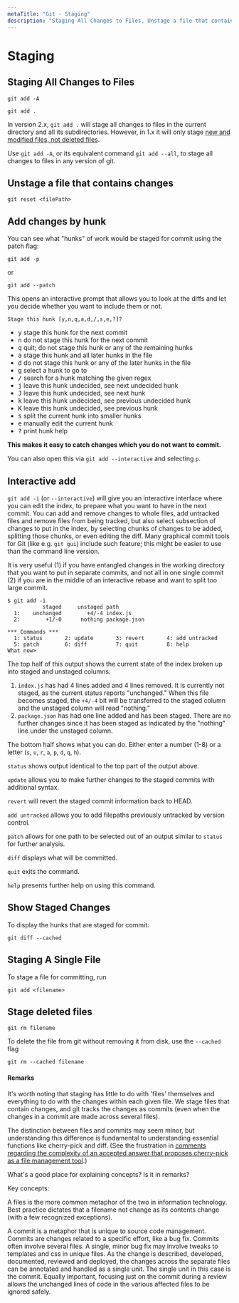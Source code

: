 ```yaml
---
metaTitle: "Git - Staging"
description: "Staging All Changes to Files, Unstage a file that contains changes, Add changes by hunk, Interactive add, Show Staged Changes, Staging A Single File, Stage deleted files"
---
```


# Staging



## Staging All Changes to Files


```git
git add -A

```

```git
git add .

```

In version 2.x, `git add .` will stage all changes to files in the current directory and all its subdirectories. However, in 1.x it will only stage [new and modified files, not deleted files](http://stackoverflow.com/a/26039014/3345375).

Use `git add -A`, or its equivalent command `git add --all`, to stage all changes to files in any version of git.



## Unstage a file that contains changes


```git
git reset <filePath>

```



## Add changes by hunk


You can see what "hunks" of work would be staged for commit using the patch flag:

```git
git add -p

```

or

```git
git add --patch

```

This opens an interactive prompt that allows you to look at the diffs and let you decide whether you want to include them or not.

```git
Stage this hunk [y,n,q,a,d,/,s,e,?]?

```


- <kbd>y</kbd> stage this hunk for the next commit
- <kbd>n</kbd> do not stage this hunk for the next commit
- <kbd>q</kbd> quit; do not stage this hunk or any of the remaining hunks
- <kbd>a</kbd> stage this hunk and all later hunks in the file
- <kbd>d</kbd> do not stage this hunk or any of the later hunks in the file
- <kbd>g</kbd> select a hunk to go to
- <kbd>/</kbd> search for a hunk matching the given regex
- <kbd>j</kbd> leave this hunk undecided, see next undecided hunk
- <kbd>J</kbd> leave this hunk undecided, see next hunk
- <kbd>k</kbd> leave this hunk undecided, see previous undecided hunk
- <kbd>K</kbd> leave this hunk undecided, see previous hunk
- <kbd>s</kbd> split the current hunk into smaller hunks
- <kbd>e</kbd> manually edit the current hunk
- <kbd>?</kbd> print hunk help

**This makes it easy to catch changes which you do not want to commit.**

You can also open this via `git add --interactive` and selecting `p`.



## Interactive add


`git add -i` (or `--interactive`) will give you an interactive interface where you can edit the index, to prepare what you want to have in the next commit. You can add and remove changes to whole files, add untracked files and remove files from being tracked, but also select subsection of changes to put in the index, by selecting chunks of changes to be added, splitting those chunks, or even editing the diff. Many graphical commit tools for Git (like e.g. `git gui`) include such feature; this might be easier to use than the command line version.

It is very useful (1) if you have entangled changes in the working directory that you want to put in separate commits, and not all in one single commit (2) if you are in the middle of an interactive rebase and want to split too large commit.

```git
$ git add -i
           staged     unstaged path
  1:    unchanged        +4/-4 index.js
  2:        +1/-0      nothing package.json

*** Commands ***
  1: status       2: update       3: revert       4: add untracked
  5: patch        6: diff         7: quit         8: help
What now>

```

The top half of this output shows the current state of the index broken up into staged and unstaged columns:

1. `index.js` has had 4 lines added and 4 lines removed. It is currently not staged, as the current status reports "unchanged." When this file becomes staged, the `+4/-4` bit will be transferred to the staged column and the unstaged column will read "nothing."
1. `package.json` has had one line added and has been staged. There are no further changes since it has been staged as indicated by the "nothing" line under the unstaged column.

The bottom half shows what you can do. Either enter a number (1-8) or a letter (`s`, `u`, `r`, `a`, `p`, `d`, `q`, `h`).

`status` shows output identical to the top part of the output above.

`update` allows you to make further changes to the staged commits with additional syntax.

`revert` will revert the staged commit information back to HEAD.

`add untracked` allows you to add filepaths previously untracked by version control.

`patch` allows for one path to be selected out of an output similar to `status` for further analysis.

`diff` displays what will be committed.

`quit` exits the command.

`help` presents further help on using this command.



## Show Staged Changes


To display the hunks that are staged for commit:

```git
git diff --cached

```



## Staging A Single File


To stage a file for committing, run

```git
git add <filename>

```



## Stage deleted files


```git
git rm filename

```

To delete the file from git without removing it from disk, use the `--cached` flag

```git
git rm --cached filename

```



#### Remarks


It's worth noting that staging has little to do with 'files' themselves and everything to do with the changes within each given file. We stage files that contain changes, and git tracks the changes as commits (even when the changes in a commit are made across several files).

The distinction between files and commits may seem minor, but understanding this difference is fundamental to understanding essential functions like cherry-pick and diff. (See the frustration in [comments regarding the complexity of an accepted answer that proposes cherry-pick as a file management tool](http://stackoverflow.com/questions/449541/how-do-you-merge-selective-files-with-git-merge).)

What's a good place for explaining concepts? Is it in remarks?

Key concepts:

A files is the more common metaphor of the two in information technology. Best practice dictates that a filename not change as its contents change (with a few recognized exceptions).

A commit is a metaphor that is unique to source code management. Commits are changes related to a specific effort, like a bug fix. Commits often involve several files. A single, minor bug fix may involve tweaks to templates and css in unique files. As the change is described, developed, documented, reviewed and deployed, the changes across the separate files can be annotated and handled as a single unit. The single unit in this case is the commit. Equally important, focusing just on the commit during a review allows the unchanged lines of code in the various affected files to be ignored safely.

